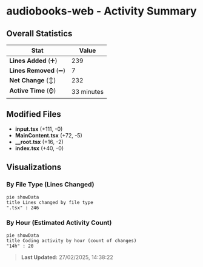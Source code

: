 # audiobooks-web - Activity Summary 

## Overall Statistics

| Stat                   | Value                                                             |
| ---------------------- | ----------------------------------------------------------------- |
| **Lines Added** (➕)   | 239                                          |
| **Lines Removed** (➖) | 7                                        |
| **Net Change** (↕)    | 232                |
| **Active Time** (⌚)   | 33 minutes |


## Modified Files
- **input.tsx** (+111, -0)
- **MainContent.tsx** (+72, -5)
- **__root.tsx** (+16, -2)
- **index.tsx** (+40, -0)

## Visualizations

### By File Type (Lines Changed)

```mermaid
pie showData
title Lines changed by file type
".tsx" : 246
```

### By Hour (Estimated Activity Count)

```mermaid
pie showData
title Coding activity by hour (count of changes)
"14h" : 20
```


> **Last Updated:** 27/02/2025, 14:38:22